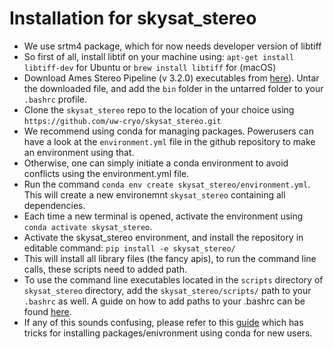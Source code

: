 # Installation for skysat_stereo

- We use srtm4 package, which for now needs developer version of libtiff
- So first of all, install libtif on your machine using: `apt-get install libtiff-dev` for Ubuntu or `brew install libtiff` for (macOS)
- Download Ames Stereo Pipeline (v 3.2.0) executables from [here](https://github.com/NeoGeographyToolkit/StereoPipeline/releases/download/3.1.0/StereoPipeline-3.1.0-2022-05-18-x86_64-Linux.tar.bz2)). Untar the downloaded file, and add the `bin` folder in the untarred folder to your `.bashrc` profile.  
- Clone the `skysat_stereo` repo to the location of your choice using `https://github.com/uw-cryo/skysat_stereo.git`
- We recommend using conda for managing packages. Powerusers can have a look at the `environment.yml` file in the github repository to make an environment using that.
- Otherwise, one can simply initiate a conda environment to avoid conflicts using the environment.yml file.
- Run the command `conda env create skysat_stereo/environment.yml`. This will create a new environemnt `skysat_stereo` containing all dependencies.
- Each time a new terminal is opened, activate the environment using `conda activate skysat_stereo`.
- Activate the skysat_stereo environment, and install the repository in editable command: `pip install -e skysat_stereo/`
- This will install all library files (the fancy apis), to run the command line calls, these scripts need to added path.
- To use the command line executables located in the `scripts` directory of `skysat_stereo` directory, add the `skysat_stereo/scripts/` path to your `.bashrc` as well. A guide on how to add paths to your .bashrc can be found [here](https://gist.github.com/nex3/c395b2f8fd4b02068be37c961301caa7).
- If any of this sounds confusing, please refer to this [guide](https://github.com/dshean/demcoreg/blob/master/docs/beginners_doc.md) which has tricks for installing packages/enivronment using conda for new users.
